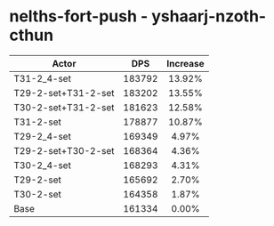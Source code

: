 # nelths-fort-push - yshaarj-nzoth-cthun
| Actor | DPS | Increase |
|---|:---:|:---:|
|T31-2_4-set|183792|13.92%|
|T29-2-set+T31-2-set|183202|13.55%|
|T30-2-set+T31-2-set|181623|12.58%|
|T31-2-set|178877|10.87%|
|T29-2_4-set|169349|4.97%|
|T29-2-set+T30-2-set|168364|4.36%|
|T30-2_4-set|168293|4.31%|
|T29-2-set|165692|2.70%|
|T30-2-set|164358|1.87%|
|Base|161334|0.00%|
